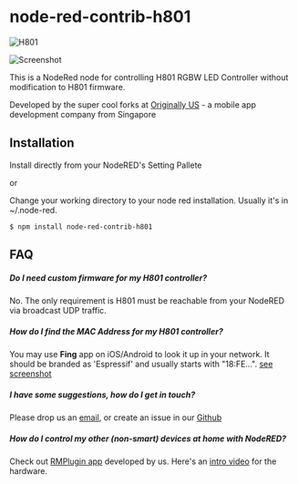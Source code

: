 # node-red-contrib-h801

![H801](https://raw.githubusercontent.com/originallyus/node-red-contrib-h801/master/h801.jpg "H801")

![Screenshot](https://raw.githubusercontent.com/originallyus/node-red-contrib-h801/master/screenshot.png "Screenshot")

This is a NodeRed node for controlling H801 RGBW LED Controller without modification to H801 firmware.


Developed by the super cool forks at [Originally US](http://originally.us) - a mobile app development company from Singapore

## Installation

Install directly from your NodeRED's Setting Pallete

or

Change your working directory to your node red installation. Usually it's in ~/.node-red.

    $ npm install node-red-contrib-h801
    


## FAQ

##### Do I need custom firmware for my H801 controller?
No. The only requirement is H801 must be reachable from your NodeRED via broadcast UDP traffic.

##### How do I find the MAC Address for my H801 controller?
You may use **Fing** app on iOS/Android to look it up in your network. It should be branded as 'Espressif' and usually starts with "18:FE...". [see screenshot](https://raw.githubusercontent.com/originallyus/node-red-contrib-h801/master/screenshot_fing.jpg)

##### I have some suggestions, how do I get in touch?
Please drop us an [email](mailto:hello@originally.us), or create an issue in our [Github](https://github.com/originallyus/node-red-contrib-h801/issues)

##### How do I control my other (non-smart) devices at home with NodeRED?
Check out [RMPlugin app](https://play.google.com/store/apps/details?id=us.originally.tasker&hl=en) developed by us. Here's an [intro video](https://www.youtube.com/watch?v=QUKYKhK57sc) for the hardware.
